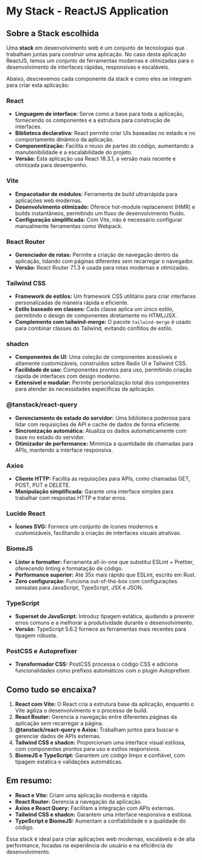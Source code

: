 # My Stack - ReactJS Application

## Sobre a Stack escolhida

Uma **stack** em desenvolvimento web é um conjunto de tecnologias que trabalham juntas para construir uma aplicação. No caso desta aplicação ReactJS, temos um conjunto de ferramentas modernas e otimizadas para o desenvolvimento de interfaces rápidas, responsivas e escaláveis.

Abaixo, descrevemos cada componente da stack e como eles se integram para criar esta aplicação:

### React
* **Linguagem de interface:** Serve como a base para toda a aplicação, fornecendo os componentes e a estrutura para construção de interfaces.
* **Biblioteca declarativa:** React permite criar UIs baseadas no estado e no comportamento dinâmico da aplicação.
* **Componentização:** Facilita o reuso de partes do código, aumentando a manutenibilidade e a escalabilidade do projeto.
* **Versão:** Esta aplicação usa React 18.3.1, a versão mais recente e otimizada para desempenho.

### Vite
* **Empacotador de módulos:** Ferramenta de build ultrarrápida para aplicações web modernas.
* **Desenvolvimento otimizado:** Oferece hot-module replacement (HMR) e builds instantâneos, permitindo um fluxo de desenvolvimento fluido.
* **Configuração simplificada:** Com Vite, não é necessário configurar manualmente ferramentas como Webpack.

### React Router
* **Gerenciador de rotas:** Permite a criação de navegação dentro da aplicação, lidando com páginas diferentes sem recarregar o navegador.
* **Versão:** React Router 7.1.3 é usada para rotas modernas e otimizadas.

### Tailwind CSS
* **Framework de estilos:** Um framework CSS utilitário para criar interfaces personalizadas de maneira rápida e eficiente.
* **Estilo baseado em classes:** Cada classe aplica um único estilo, permitindo o design de componentes diretamente no HTML/JSX.
* **Complemento com tailwind-merge:** O pacote `tailwind-merge` é usado para combinar classes do Tailwind, evitando conflitos de estilo.

### shadcn
* **Componentes de UI:** Uma coleção de componentes acessíveis e altamente customizáveis, construídos sobre Radix UI e Tailwind CSS.
* **Facilidade de uso:** Componentes prontos para uso, permitindo criação rápida de interfaces com design moderno.
* **Extensível e modular:** Permite personalização total dos componentes para atender às necessidades específicas da aplicação.

### @tanstack/react-query
* **Gerenciamento de estado do servidor:** Uma biblioteca poderosa para lidar com requisições de API e cache de dados de forma eficiente.
* **Sincronização automática:** Atualiza os dados automaticamente com base no estado do servidor.
* **Otimizador de performance:** Minimiza a quantidade de chamadas para APIs, mantendo a interface responsiva.

### Axios
* **Cliente HTTP:** Facilita as requisições para APIs, como chamadas GET, POST, PUT e DELETE.
* **Manipulação simplificada:** Garante uma interface simples para trabalhar com respostas HTTP e tratar erros.

### Lucide React
* **Ícones SVG:** Fornece um conjunto de ícones modernos e customizáveis, facilitando a criação de interfaces visuais atrativas.

### BiomeJS
* **Linter e formatter:** Ferramenta all-in-one que substitui ESLint + Prettier, oferecendo linting e formatação de código.
* **Performance superior:** Até 35x mais rápido que ESLint, escrito em Rust.
* **Zero configuração:** Funciona out-of-the-box com configurações sensatas para JavaScript, TypeScript, JSX e JSON.

### TypeScript
* **Superset do JavaScript:** Introduz tipagem estática, ajudando a prevenir erros comuns e a melhorar a produtividade durante o desenvolvimento.
* **Versão:** TypeScript 5.6.2 fornece as ferramentas mais recentes para tipagem robusta.

### PostCSS e Autoprefixer
* **Transformador CSS:** PostCSS processa o código CSS e adiciona funcionalidades como prefixos automáticos com o plugin Autoprefixer.

## Como tudo se encaixa?

1. **React com Vite:** O React cria a estrutura base da aplicação, enquanto o Vite agiliza o desenvolvimento e o processo de build.
2. **React Router:** Gerencia a navegação entre diferentes páginas da aplicação sem recarregar a página.
3. **@tanstack/react-query e Axios:** Trabalham juntos para buscar e gerenciar dados de APIs externas.
4. **Tailwind CSS e shadcn:** Proporcionam uma interface visual estilosa, com componentes prontos para uso e estilos responsivos.
5. **BiomeJS e TypeScript:** Garantem um código limpo e confiável, com tipagem estática e validações automáticas.

## Em resumo:

* **React e Vite:** Criam uma aplicação moderna e rápida.
* **React Router:** Gerencia a navegação da aplicação.
* **Axios e React Query:** Facilitam a integração com APIs externas.
* **Tailwind CSS e shadcn:** Garantem uma interface responsiva e estilosa.
* **TypeScript e BiomeJS:** Aumentam a confiabilidade e a qualidade do código.

Essa stack é ideal para criar aplicações web modernas, escaláveis e de alta performance, focadas na experiência do usuário e na eficiência do desenvolvimento.
